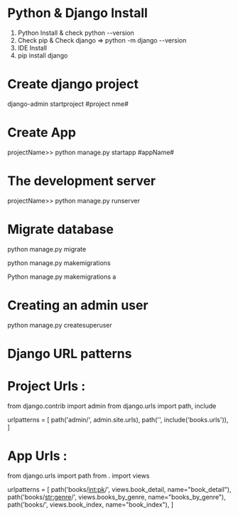 # Python & Django Install 
01. Python Install & check python --version
02. Check pip & Check django => python -m django --version
03. IDE Install
04. pip install django

# Create django project
django-admin startproject #project nme#
  
# Create App
projectName>> python manage.py startapp #appName#  

# The development server
projectName>> python manage.py runserver

# Migrate database
python manage.py migrate

python manage.py makemigrations

Python manage.py makemigrations a

# Creating an admin user
python manage.py createsuperuser

# Django URL patterns
# Project Urls :
from django.contrib import admin 
from django.urls import path, include 

urlpatterns = [
  path('admin/', admin.site.urls),
  path('', include('books.urls')), 
] 

# App Urls :
from django.urls import path 
from . import views 

urlpatterns = [ 
	path('books/<int:pk>/', views.book_detail, name="book_detail"), 
	path('books/<str:genre>/', views.books_by_genre, name="books_by_genre"), 
	path('books/', views.book_index, name="book_index"), 
] 




